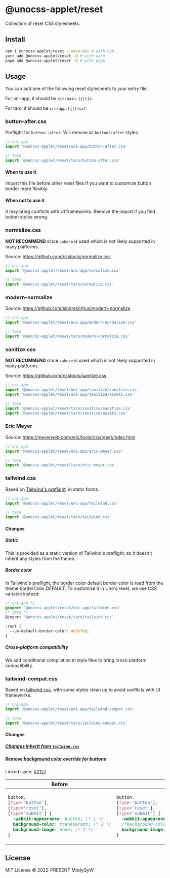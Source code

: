 # @unocss-applet/reset

Collection of reset CSS stylesheets.

## Install

```bash
npm i @unocss-applet/reset --save-dev # with npm
yarn add @unocss-applet/reset -D # with yarn
pnpm add @unocss-applet/reset -D # with pnpm
```

## Usage

You can add one of the following reset stylesheets to your entry file.

For uni-app, it should be `src/main.[j|t]s`.

For taro, it should be `src/app.[j|t]sx?`.

### button-after.css

Preflight for `button::after`. Will remove all `button::after` styles.

```ts
// uni-app
import '@unocss-applet/reset/uni-app/button-after.css'

// taro
import '@unocss-applet/reset/taro/button-after.css'
```

#### When to use it

Import this file before other reset files if you want to customize button border more flexibly.

#### When not to use it

It may bring conflicts with UI frameworks. Remove the import if you find button styles wrong.

### normalize.css

**NOT RECOMMEND** since `:where` is used which is not likely supported in many platforms.

Source: <https://github.com/csstools/normalize.css>

```ts
// uni-app
import '@unocss-applet/reset/uni-app/normalize.css'

// taro
import '@unocss-applet/reset/taro/normalize.css'
```

### modern-normalize

Source: <https://github.com/sindresorhus/modern-normalize>

```ts
// uni-app
import '@unocss-applet/reset/uni-app/modern-normalize.css'

// taro
import '@unocss-applet/reset/taro/modern-normalize.css'
```

### sanitize.css

**NOT RECOMMEND** since `:where` is used which is not likely supported in many platforms.

Source: <https://github.com/csstools/sanitize.css>

```ts
// uni-app
import '@unocss-applet/reset/uni-app/sanitize/sanitize.css'
import '@unocss-applet/reset/uni-app/sanitize/assets.css'

// taro
import '@unocss-applet/reset/taro/sanitize/sanitize.css'
import '@unocss-applet/reset/taro/sanitize/assets.css'
```

### Eric Meyer

Source: <https://meyerweb.com/eric/tools/css/reset/index.html>

```ts
// uni-app
import '@unocss-applet/reset/uni-app/eric-meyer.css'

// taro
import '@unocss-applet/reset/taro/eric-meyer.css'
```

### tailwind.css

Based on [Tailwind's preflight](https://tailwindcss.com/docs/preflight), in static forms.

```ts
// uni-app
import '@unocss-applet/reset/uni-app/tailwind.css'

// taro
import '@unocss-applet/reset/taro/tailwind.css'
```

#### Changes

##### Static

This is provided as a static version of Tailwind's preflight, so it doesn't inherit any styles from the theme.

##### Border color

In Tailwind's preflight, the border color default border color is read from the theme borderColor.DEFAULT. To customize it in Uno's reset, we use CSS variable instead:

```css
/* uni-app */
@import '@unocss-applet/reset/uni-app/tailwind.css'
/* taro */
@import '@unocss-applet/reset/taro/tailwind.css'

:root {
  --un-default-border-color: #e5e7eb;
}
```

##### Cross-platform compatibility

We add conditional compilation in style files to bring cross-platform compatibility.

### tailwind-compat.css

Based on [tailwind.css](./tailwind.css), with some styles clean up to avoid conflicts with UI frameworks.

```ts
// uni-app
import '@unocss-applet/reset/uni-app/tailwind-compat.css'

// taro
import '@unocss-applet/reset/taro/tailwind-compat.css'
```

#### Changes

##### [Changes inherit from `tailwind.css`](#tailwindcss)

##### Remove background color override for buttons

Linked issue: [#2127](https://github.com/unocss/unocss/issues/2127)

<table>
<thead>
<tr style="text-align: center">
<th>Before</th>
<th>After</th>
</tr>
</thead>
<tbody>
<tr>
<td>

```css
button,
[type='button'],
[type='reset'],
[type='submit'] {
  -webkit-appearance: button; /* 1 */
  background-color: transparent; /* 2 */
  background-image: none; /* 2 */
}
```

</td>

<td>

```css
button,
[type='button'],
[type='reset'],
[type='submit'] {
  -webkit-appearance: button; /* 1 */
  /*background-color: transparent; !* 2 *!*/
  background-image: none; /* 2 */
}
```

</td>
</tr>
</tbody>
</table>

## License

MIT License &copy; 2022-PRESENT ModyQyW
